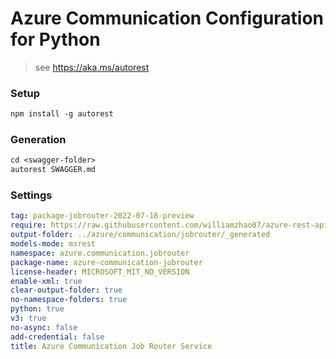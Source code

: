 # Azure Communication Configuration for Python

> see https://aka.ms/autorest

### Setup
```ps
npm install -g autorest
```

### Generation
```ps
cd <swagger-folder>
autorest SWAGGER.md
```

### Settings

``` yaml
tag: package-jobrouter-2022-07-18-preview
require: https://raw.githubusercontent.com/williamzhao87/azure-rest-api-specs/9d3360a17e766a1833bfda1315d6863ee44e917c/specification/communication/data-plane/JobRouter/readme.md
output-folder: ../azure/communication/jobrouter/_generated
models-mode: msrest
namespace: azure.communication.jobrouter
package-name: azure-communication-jobrouter
license-header: MICROSOFT_MIT_NO_VERSION
enable-xml: true
clear-output-folder: true
no-namespace-folders: true
python: true
v3: true
no-async: false
add-credential: false
title: Azure Communication Job Router Service
```
